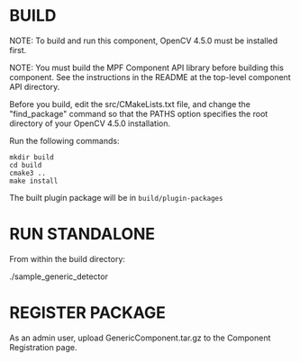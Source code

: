 # BUILD

NOTE: To build and run this component, OpenCV 4.5.0
      must be installed first.

NOTE: You must build the MPF Component API library before
      building this component. See the instructions
      in the README at the top-level component API
      directory.

Before you build, edit the src/CMakeLists.txt file, and change
the "find_package" command so that the PATHS option specifies
the root directory of your OpenCV 4.5.0 installation.

Run the following commands:
```
mkdir build
cd build
cmake3 ..
make install
```
The built plugin package will be in `build/plugin-packages`


# RUN STANDALONE

From within the build directory:

./sample_generic_detector <file>


# REGISTER PACKAGE

As an admin user, upload GenericComponent.tar.gz
to the Component Registration page.
